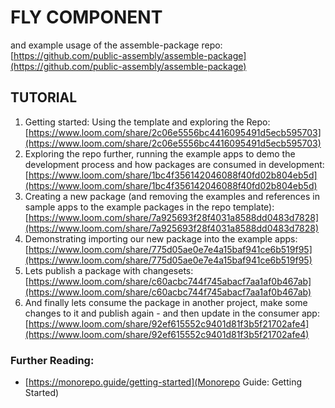 # FLY COMPONENT
and example usage of the assemble-package repo:
[https://github.com/public-assembly/assemble-package](https://github.com/public-assembly/assemble-package)

## TUTORIAL
1. Getting started: Using the template and exploring the Repo: [https://www.loom.com/share/2c06e5556bc4416095491d5ecb595703](https://www.loom.com/share/2c06e5556bc4416095491d5ecb595703)
2. Exploring the repo further, running the example apps to demo the development process and how packages are consumed in development: [https://www.loom.com/share/1bc4f356142046088f40fd02b804eb5d](https://www.loom.com/share/1bc4f356142046088f40fd02b804eb5d)
3. Creating a new package (and removing the examples and references in sample apps to the example packages in the repo template): [https://www.loom.com/share/7a925693f28f4031a8588dd0483d7828](https://www.loom.com/share/7a925693f28f4031a8588dd0483d7828)
4. Demonstrating importing our new package into the example apps: [https://www.loom.com/share/775d05ae0e7e4a15baf941ce6b519f95](https://www.loom.com/share/775d05ae0e7e4a15baf941ce6b519f95)
5. Lets publish a package with changesets: [https://www.loom.com/share/c60acbc744f745abacf7aa1af0b467ab](https://www.loom.com/share/c60acbc744f745abacf7aa1af0b467ab)
6. And finally lets consume the package in another project, make some changes to it and publish again - and then update in the consumer app: [https://www.loom.com/share/92ef615552c9401d81f3b5f21702afe4](https://www.loom.com/share/92ef615552c9401d81f3b5f21702afe4)

### Further Reading:
- [https://monorepo.guide/getting-started](Monorepo Guide: Getting Started)